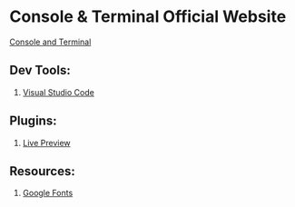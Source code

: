 # Console & Terminal Official Website

[Console and Terminal](https://consoleandterminal.github.io)

## Dev Tools:

1. [Visual Studio Code](https://code.visualstudio.com)

## Plugins:

1. [Live Preview](https://marketplace.visualstudio.com/items?itemName=ms-vscode.live-server)

## Resources:

1. [Google Fonts](https://fonts.google.com)